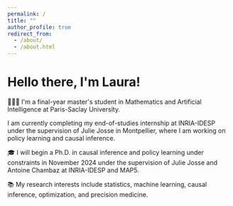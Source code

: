 ```yaml
---
permalink: /
title: ""
author_profile: true
redirect_from: 
  - /about/
  - /about.html
---
```


Hello there, I'm Laura!
======

👩🏽‍💻 I'm a final-year master's student in Mathematics and Artificial Intelligence at Paris-Saclay University. 

I am currently completing my end-of-studies internship at INRIA-IDESP under the supervision of Julie Josse in Montpellier, where I am working on policy learning and causal inference.

🎓 I will begin a Ph.D. in causal inference and policy learning under constraints in November 2024 under the supervision of Julie Josse and Antoine Chambaz at INRIA-IDESP and MAP5.

📚 My research interests include statistics, machine learning, causal inference, optimization, and precision medicine.


